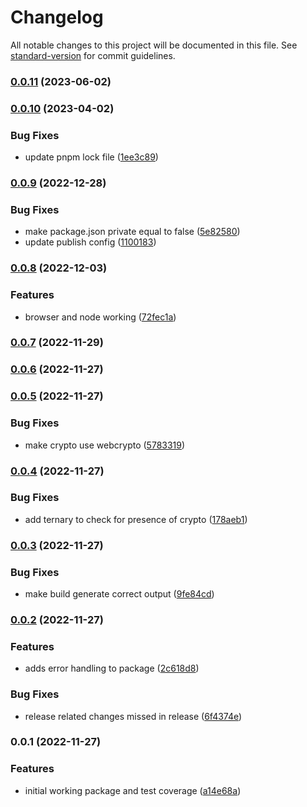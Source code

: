 # Changelog

All notable changes to this project will be documented in this file. See [standard-version](https://github.com/conventional-changelog/standard-version) for commit guidelines.

### [0.0.11](https://github.com/tbusillo/teensy-uuid/compare/v0.0.10...v0.0.11) (2023-06-02)

### [0.0.10](https://github.com/tbusillo/teensy-uuid/compare/v0.0.9...v0.0.10) (2023-04-02)


### Bug Fixes

* update pnpm lock file ([1ee3c89](https://github.com/tbusillo/teensy-uuid/commit/1ee3c890c772fed87439bbe146ebf8c60a9ab7a1))

### [0.0.9](https://github.com/tbusillo/teensy-uuid/compare/v0.0.8...v0.0.9) (2022-12-28)

### Bug Fixes

- make package.json private equal to false ([5e82580](https://github.com/tbusillo/teensy-uuid/commit/5e8258081e7a4abb711bba46ac7f6577cb164b45))
- update publish config ([1100183](https://github.com/tbusillo/teensy-uuid/commit/1100183f5914636fdd4f95db2fc705620bfe2212))

### [0.0.8](https://github.com/tbusillo/teensy-uuid/compare/v0.0.7...v0.0.8) (2022-12-03)

### Features

- browser and node working ([72fec1a](https://github.com/tbusillo/teensy-uuid/commit/72fec1aa537e4120bc5c38d1d851927ee0f6dffb))

### [0.0.7](https://github.com/tbusillo/teensy-uuid/compare/v0.0.6...v0.0.7) (2022-11-29)

### [0.0.6](https://github.com/tbusillo/teensy-uuid/compare/v0.0.5...v0.0.6) (2022-11-27)

### [0.0.5](https://github.com/tbusillo/teensy-uuid/compare/v0.0.4...v0.0.5) (2022-11-27)

### Bug Fixes

- make crypto use webcrypto ([5783319](https://github.com/tbusillo/teensy-uuid/commit/5783319779085818044486fd9e7c621f090a9e07))

### [0.0.4](https://github.com/tbusillo/teensy-uuid/compare/v0.0.3...v0.0.4) (2022-11-27)

### Bug Fixes

- add ternary to check for presence of crypto ([178aeb1](https://github.com/tbusillo/teensy-uuid/commit/178aeb10f632a80017e7a85143f5ffb22cb33e77))

### [0.0.3](https://github.com/tbusillo/teensy-uuid/compare/v0.0.2...v0.0.3) (2022-11-27)

### Bug Fixes

- make build generate correct output ([9fe84cd](https://github.com/tbusillo/teensy-uuid/commit/9fe84cdbfd1a3103cf6418fc8295a0bc686ebafc))

### [0.0.2](https://github.com/tbusillo/teensy-uuid/compare/v0.0.1...v0.0.2) (2022-11-27)

### Features

- adds error handling to package ([2c618d8](https://github.com/tbusillo/teensy-uuid/commit/2c618d8fdd33a541869351209190db9ff4884ba4))

### Bug Fixes

- release related changes missed in release ([6f4374e](https://github.com/tbusillo/teensy-uuid/commit/6f4374e7fd40d4ead30f67ff4d0a170dc5617c23))

### 0.0.1 (2022-11-27)

### Features

- initial working package and test coverage ([a14e68a](https://github.com/tbusillo/teensy-uuid/commit/a14e68aa95b006b6e5e100798c971275c6eddf87))
